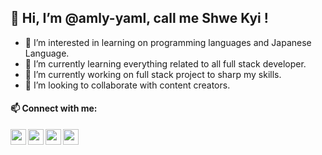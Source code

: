<h2>👋 Hi, I’m @amly-yaml, call me Shwe Kyi ! </h2>

- 👀 I’m interested in learning on programming languages and Japanese Language. 
- 🌱 I’m currently learning everything related to all full stack developer.
- 🔭 I’m currently working on full stack project to sharp my skills.
- 💞️ I’m looking to collaborate with content creators.

<h4> 📫 Connect with me: </h4>
<a href="https://www.linkedin.com/in/nang-ohn-shwe-kyi-a63556228/" target="_blank">
<img align="left" src="https://cdn-icons-png.flaticon.com/512/2423/2423806.png" width="25" height="25" /></a>


<a href="https://www.linkedin.com/in/nang-ohn-shwe-kyi-a63556228/" target="_blank">
<img align="left" src="https://cdn-icons-png.flaticon.com/128/2111/2111499.png" width="25" height="25" /></a>

<a href="mailto: shwekyiangret1512@gmail.com" target="_blank">
<img align="left" src="https://cdn-icons-png.flaticon.com/128/2702/2702602.png" width="25" height="25" /></a>

<a href="https://twitter.com/KyiAngret" target="_blank">
<img align="left" src="https://cdn-icons-png.flaticon.com/128/733/733579.png" width="25" height="25" /></a>

<!---
amly-yaml/amly-yaml is a ✨ special ✨ repository because its `README.md` (this file) appears on your GitHub profile.
You can click the Preview link to take a look at your changes.
--->
